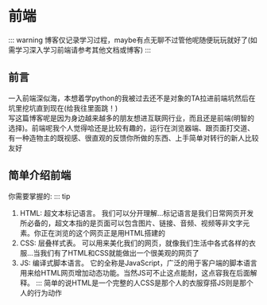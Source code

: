 # 前端
::: warning
博客仅记录学习过程，maybe有点无聊不过管他呢随便玩玩就好了(如需学习深入学习前端请参考其他文档或博客)
:::
## 前言
一入前端深似海，本想着学python的我被过去还不是对象的TA拉进前端坑然后在坑里挖坑直到现在(给我往里面跳！) <br />
写这篇博客呢是因为身边越来越多的朋友想进互联网行业，而且还是前端(明智的选择)。前端呢我个人觉得哈还是比较有趣的，运行在浏览器端、跟页面打交道、有一种造物主的既视感、很直观的反馈你所做的东西、上手简单对转行的新人比较友好
## 简单介绍前端
你需要掌握的:
::: tip
1. HTML: 超文本标记语言。 我们可以分开理解...标记语言是我们日常网页开发所必备的，超文本指的是页面可以包含图片、链接、音频、视频等非文字元素。你正在浏览的这个网页正是用HTML搭建的<br />
2. CSS: 层叠样式表。 可以用来美化我们的网页，就像我们生活中各式各样的衣服...当我们有了HTML和CSS就能做出一个很美观的网页了
3. JS: 编译式脚本语言。 它的全称是JavaScript，广泛的用于客户端的脚本语言用来给HTML网页增加动态功能。当然JS可不止这点能耐，这点容我在后面解释。
:::
简单的说HTML是一个完整的人CSS是那个人的衣服穿搭JS则是那个人的行为动作